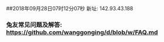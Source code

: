 ##2018年09月28日07时12分07秒 新址: 142.93.43.188
### 兔友常见问题及解答: https://github.com/wanggonging/d/blob/w/FAQ.md
